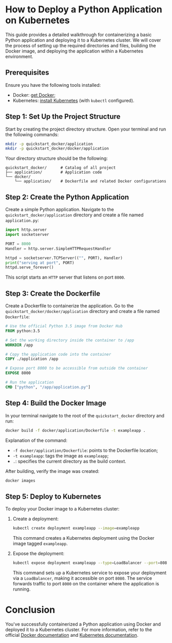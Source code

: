 # How to Deploy a Python Application on Kubernetes

This guide provides a detailed walkthrough for containerizing a basic Python application and deploying it to a Kubernetes cluster. We will cover the process of setting up the required directories and files, building the Docker image, and deploying the application within a Kubernetes environment.


## Prerequisites

Ensure you have the following tools installed:

* Docker: [get Docker](https://docs.docker.com/get-docker/);
* Kubernetes: [install Kubernetes](https://kubernetes.io/docs/setup/) (with `kubectl` configured).


## Step 1: Set Up the Project Structure

Start by creating the project directory structure. Open your terminal and run the following commands:

```bash
mkdir -p quickstart_docker/application
mkdir -p quickstart_docker/docker/application
```

Your directory structure should be the following:

```
quickstart_docker/      # Catalog of all project
├── application/        # Application code
└── docker/
    └── application/    # Dockerfile and related Docker configurations
```


## Step 2: Create the Python Application

Create a simple Python application. Navigate to the `quickstart_docker/application` directory and create a file named `application.py`:

```python
import http.server
import socketserver

PORT = 8000
Handler = http.server.SimpleHTTPRequestHandler

httpd = socketserver.TCPServer(("", PORT), Handler)
print("serving at port", PORT)
httpd.serve_forever()
```

This script starts an `HTTP` server that listens on port `8000`.


## Step 3: Create the Dockerfile

Create a Dockerfile to containerize the application. Go to the `quickstart_docker/docker/application` directory and create a file named `Dockerfile`:

```dockerfile
# Use the official Python 3.5 image from Docker Hub
FROM python:3.5

# Set the working directory inside the container to /app
WORKDIR /app

# Copy the application code into the container
COPY ./application /app

# Expose port 8000 to be accessible from outside the container
EXPOSE 8000

# Run the application
CMD ["python", "/app/application.py"]
```


## Step 4: Build the Docker Image

In your terminal navigate to the root of the `quickstart_docker` directory and run:

```bash
docker build -f docker/application/Dockerfile -t exampleapp .
```

Explanation of the command:

*  `-f docker/application/Dockerfile`: points to the Dockerfile location;
*  `-t exampleapp`: tags the image as `exampleapp`;
* `.`: specifies the current directory as the build context.

After building, verify the image was created:

```bash
docker images
```


## Step 5: Deploy to Kubernetes

To deploy your Docker image to a Kubernetes cluster:

1. Create a deployment:

   ```bash
   kubectl create deployment exampleapp --image=exampleapp
   ```

   This command creates a Kubernetes deployment using the Docker image tagged `exampleapp`.

2. Expose the deployment:

   ```bash
   kubectl expose deployment exampleapp --type=LoadBalancer --port=8080 --target-port=8000
   ```

   This command sets up a Kubernetes service to expose your deployment via a `LoadBalancer`, making it accessible on port `8080`. The service forwards traffic to port `8000` on the container where the application is running.


# Conclusion

You've successfully containerized a Python application using Docker and deployed it to a Kubernetes cluster. For more information, refer to the official [Docker documentation](https://docs.docker.com/) and [Kubernetes documentation](https://kubernetes.io/docs/).

